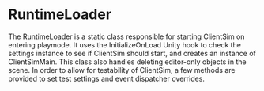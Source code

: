 # RuntimeLoader
The RuntimeLoader is a static class responsible for starting ClientSim on entering playmode. It uses the InitializeOnLoad Unity hook to check the settings instance to see if ClientSim should start, and creates an instance of ClientSimMain. This class also handles deleting editor-only objects in the scene. In order to allow for testability of ClientSim, a few methods are provided to set test settings and event dispatcher overrides.
